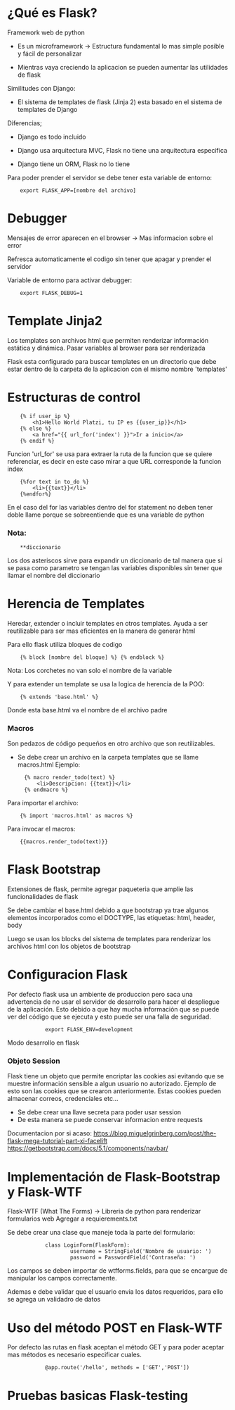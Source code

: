 # ¿Qué es Flask?

Framework web de python

- Es un microframework -> Estructura fundamental lo mas simple posible y fácil de personalizar

- Mientras vaya creciendo la aplicacion se pueden aumentar las utilidades de flask

Similitudes con Django:

- El sistema de templates de flask (Jinja 2) esta basado en el sistema de templates de Django

Diferencias;

- Django es todo incluido

- Django usa arquitectura MVC, Flask no tiene una arquitectura especifica

- Django tiene un ORM, Flask no lo tiene

Para poder prender el servidor se debe tener esta variable de entorno:

        export FLASK_APP=[nombre del archivo]   

# Debugger

Mensajes de error aparecen en el browser -> Mas informacion sobre el error

Refresca automaticamente el codigo sin tener que apagar y prender el servidor

Variable de entorno para activar debugger:

        export FLASK_DEBUG=1

# Template Jinja2

Los templates son archivos html que permiten renderizar información estática y dinámica. Pasar variables al browser para ser renderizada

Flask esta configurado para buscar templates en un directorio que debe estar dentro de la carpeta de la aplicacion con el mismo nombre 'templates'

# Estructuras de control

        {% if user_ip %}
            <h1>Hello World Platzi, tu IP es {{user_ip}}</h1>
        {% else %}
            <a href="{{ url_for('index') }}">Ir a inicio</a>
        {% endif %}

Funcion 'url_for' se usa para extraer la ruta de la funcion que se quiere referenciar, es decir en este caso mirar a que URL corresponde la funcion index

        {%for text in to_do %}
            <li>{{text}}</li>
        {%endfor%}

En el caso del for las variables dentro del for statement no deben tener doble llame porque se sobreentiende que es una variable de python

### Nota:

        **diccionario

Los dos asteriscos sirve para expandir un diccionario de tal manera que si se pasa como parametro se tengan las variables disponibles sin tener que llamar el nombre del diccionario

# Herencia de Templates

Heredar, extender o incluir templates en otros templates. Ayuda a ser reutilizable para ser mas eficientes en la manera de generar html

Para ello flask utiliza bloques de codigo 
        
        {% block [nombre del bloque] %} {% endblock %}

Nota: Los corchetes no van solo el nombre de la variable

Y para extender un template se usa la logica de herencia de la POO:

        {% extends 'base.html' %}

Donde esta base.html va el nombre de el archivo padre 

### Macros

Son pedazos de código pequeños en otro archivo que son reutilizables.

- Se debe crear un archivo en la carpeta templates que se llame macros.html
Ejemplo:

        {% macro render_todo(text) %}
            <li>Descripcion: {{text}}</li>
        {% endmacro %}

Para importar el archivo:

        {% import 'macros.html' as macros %}

Para invocar el macros:

        {{macros.render_todo(text)}}

# Flask Bootstrap

Extensiones de flask, permite agregar paqueteria que amplie las funcionalidades de flask

Se debe cambiar el base.html debido a que bootstrap ya trae algunos elementos incorporados como el DOCTYPE, las etiquetas: html, header, body

Luego se usan los blocks del sistema de templates para renderizar los archivos html con los objetos de bootstrap

# Configuracion Flask

Por defecto flask usa un ambiente de produccion pero saca una advertencia de no usar el servidor de desarrollo para hacer el despliegue de la aplicación.
Esto debido a que hay mucha información que se puede ver del código que se ejecuta y esto puede ser una falla de seguridad.

                export FLASK_ENV=development

Modo desarrollo en flask

### Objeto Session

Flask tiene un objeto que permite encriptar las cookies asi evitando que se muestre información sensible a algun usuario no autorizado. Ejemplo de esto son las cookies que se crearon anteriormente.
Estas cookies pueden almacenar correos, credenciales etc...

- Se debe crear una llave secreta para poder usar session
- De esta manera se puede conservar informacion entre requests

Documentacion por si acaso:
https://blog.miguelgrinberg.com/post/the-flask-mega-tutorial-part-xi-facelift
https://getbootstrap.com/docs/5.1/components/navbar/

# Implementación de Flask-Bootstrap y Flask-WTF

Flask-WTF (What The Forms) -> Libreria de python para renderizar formularios web
Agregar a requierements.txt

Se debe crear una clase que maneje toda la parte del formulario:

                class LoginForm(FlaskForm):
                        username = StringField('Nombre de usuario: ')
                        password = PasswordField('Contraseña: ')

Los campos se deben importar de wtfforms.fields, para que se encargue de manipular los campos correctamente.

Ademas e debe validar que el usuario envia los datos requeridos, para ello se agrega un validadro de datos

# Uso del método POST en Flask-WTF

Por defecto las rutas en flask aceptan el método GET y para poder aceptar mas métodos es necesario especificar cuales.

                @app.route('/hello', methods = ['GET','POST'])
        
# Pruebas basicas Flask-testing

